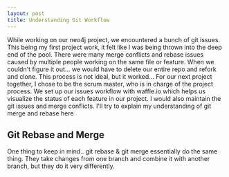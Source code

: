 ```yaml
---
layout: post
title: Understanding Git Workflow
---
```


While working on our neo4j project, we encountered a bunch of git issues. This being my first project work, it felt like I was being thrown into the deep end of the pool. There were many merge conflicts and rebase issues caused by multiple people working on the same file or feature. When we couldn't figure it out... we would have to delete our entire repo and refork and clone. This process is not ideal, but it worked... For our next project together, I chose to be the scrum master, who is in charge of the project process. We set up our issues workflow with waffle.io which helps us visualize the status of each feature in our project. I would also maintain the git issues and merge conflicts. I'll try to explain my understanding of git merge and rebase here

## Git Rebase and Merge
One thing to keep in mind.. git rebase & git merge essentially do the same thing. They take changes from one branch and combine it with another branch, but they do it very differently. 
